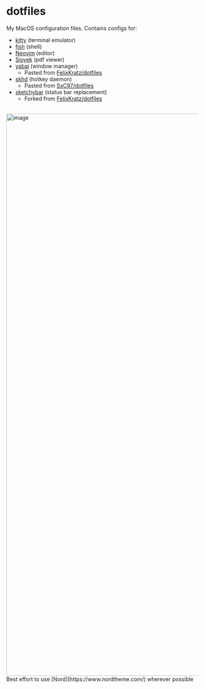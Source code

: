 # dotfiles

My MacOS configuration files.
Contains configs for:

- [kitty](https://sw.kovidgoyal.net/kitty/) (terminal emulator)
- [fish](https://fishshell.com/) (shell)
- [Neovim](https://neovim.io/) (editor)
- [Sioyek](https://sioyek.info/) (pdf viewer)
- [yabai](https://github.com/koekeishiya/yabai) (window manager)
  - Pasted from [FelixKratz/dotfiles](https://github.com/FelixKratz/dotfiles)
- [skhd](https://github.com/koekeishiya/skhd) (hotkey daemon)
  - Pasted from [SxC97/dotfiles](https://github.com/SxC97/dotfiles)
- [sketchybar](https://felixkratz.github.io/SketchyBar/) (status bar replacement)
  - Forked from [FelixKratz/dotfiles](https://github.com/FelixKratz/dotfiles)
<br/><br/>
  
<img width="1470" alt="image" src="https://github.com/Xiione/dotfiles/assets/25933822/b0dbde3a-a8e3-452f-b8d0-cfe45b34c628">
Best effort to use [Nord](https://www.nordtheme.com/) wherever possible
